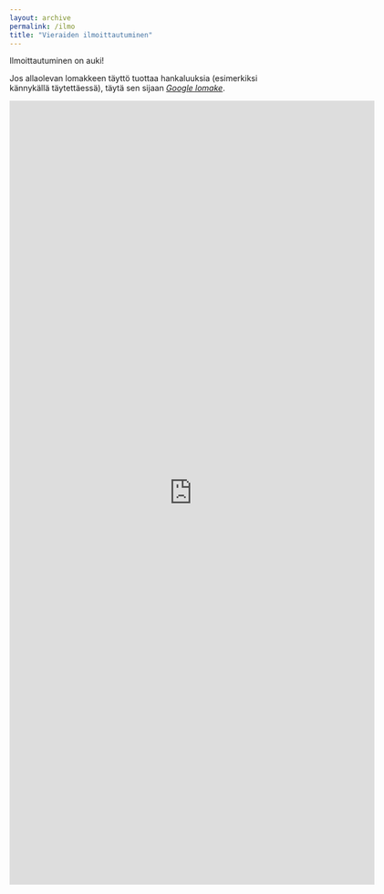 ```yaml
---
layout: archive
permalink: /ilmo
title: "Vieraiden ilmoittautuminen"
---
```


Ilmoittautuminen on auki!

Jos allaolevan lomakkeen täyttö tuottaa hankaluuksia (esimerkiksi kännykällä täytettäessä), täytä sen sijaan _[Google lomake](https://forms.gle/QoWSTzyL7tSm6HeJ6)_.

<iframe src="https://docs.google.com/forms/d/e/1FAIpQLSc3oZw0y4CJyvZukEIp0_mZZ3cVVZDAKcQ4aaGpTEyDKgAV-A/viewform?embedded=true" width="640" height="1375" frameborder="0" marginheight="0" marginwidth="0">Ladataan…</iframe>
